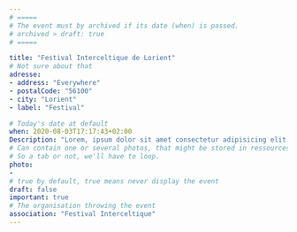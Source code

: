 ```yaml
---
# =====
# The event must by archived if its date (when) is passed.
# archived > draft: true
# =====

title: "Festival Interceltique de Lorient"
# Not sure about that
adresse: 
- address: "Everywhere"
- postalCode: "56100"
- city: "Lorient"
- label: "Festival"

# Today's date at default 
when: 2020-08-03T17:17:43+02:00
Description: "Lorem, ipsum dolor sit amet consectetur adipisicing elit. Quia quis laboriosam esse laudantium fuga voluptates optio tempore. Autem accusantium animi magni officiis repellendus. Sunt suscipit impedit reprehenderit eos esse quo, eum expedita culpa velit porro quibusdam placeat! Dolorum totam, quidem voluptatibus, cumque earum, velit quas voluptas voluptates quia nemo fuga!"
# Can contain one or several photos, that might be stored in ressources, not sure either. 
# So a tab or not, we'll have to loop.
photo: 
- 
# true by default, true means never display the event
draft: false
important: true
# The organisation throwing the event 
association: "Festival Interceltique"
---
```



